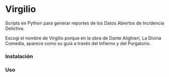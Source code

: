 
# Virgilio

Scripts en Python para generar reportes de los Datos Abiertos de Incidencia Delictiva.

Escogí el nombre de Virgilio porque en la obra de Dante Alighieri, La Divina Comedia, aparece como su guía a través del Infierno y del Purgatorio.

### Instalación

### Uso
